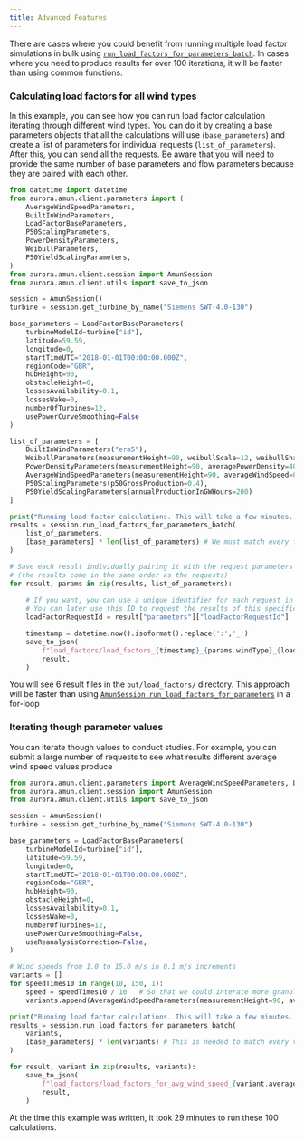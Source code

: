 ```yaml
---
title: Advanced Features
---
```


There are cases where you could benefit from running multiple load factor simulations in bulk using [`run_load_factors_for_parameters_batch`](/docs/Reference/session#run_load_factors_for_parameters_batch). In cases where you need to produce results for over 100 iterations, it will be faster than using common functions.

### Calculating load factors for all wind types
In this example, you can see how you can run load factor calculation iterating through different wind types. You can do it by creating a base parameters objects that all the calculations will use (`base_parameters`) and create a list of parameters for individual requests (`list_of_parameters`). After this, you can send all the requests. Be aware that you will need to provide the same number of base parameters and flow parameters because they are paired with each other.

```python
from datetime import datetime
from aurora.amun.client.parameters import (
    AverageWindSpeedParameters,
    BuiltInWindParameters,
    LoadFactorBaseParameters,
    P50ScalingParameters,
    PowerDensityParameters,
    WeibullParameters,
    P50YieldScalingParameters,
)
from aurora.amun.client.session import AmunSession
from aurora.amun.client.utils import save_to_json

session = AmunSession()
turbine = session.get_turbine_by_name("Siemens SWT-4.0-130")

base_parameters = LoadFactorBaseParameters(
    turbineModelId=turbine["id"],
    latitude=59.59,
    longitude=0,
    startTimeUTC="2018-01-01T00:00:00.000Z",
    regionCode="GBR",
    hubHeight=90,
    obstacleHeight=0,
    lossesAvailability=0.1,
    lossesWake=0,
    numberOfTurbines=12,
    usePowerCurveSmoothing=False
)

list_of_parameters = [
    BuiltInWindParameters("era5"),
    WeibullParameters(measurementHeight=90, weibullScale=12, weibullShape=6),
    PowerDensityParameters(measurementHeight=90, averagePowerDensity=400.1),
    AverageWindSpeedParameters(measurementHeight=90, averageWindSpeed=6.43),
    P50ScalingParameters(p50GrossProduction=0.4),
    P50YieldScalingParameters(annualProductionInGWHours=200)
]

print("Running load factor calculations. This will take a few minutes...")
results = session.run_load_factors_for_parameters_batch(
    list_of_parameters,
    [base_parameters] * len(list_of_parameters) # We must match every flow parameter with a base parameter
)

# Save each result individually pairing it with the request parameters
# (the results come in the same order as the requests)
for result, params in zip(results, list_of_parameters):
    
    # If you want, you can use a unique identifier for each request in the name of your file
    # You can later use this ID to request the results of this specific request again later
    loadFactorRequestId = result["parameters"]["loadFactorRequestId"]

    timestamp = datetime.now().isoformat().replace(':','_')
    save_to_json(
        f"load_factors/load_factors_{timestamp}_{params.windType}_{loadFactorRequestId}.json",
        result,
    )
```

You will see 6 result files in the `out/load_factors/` directory. This approach will be faster than using [`AmunSession.run_load_factors_for_parameters`](/docs/Reference/session#run_load_factor_for_parameters) in a for-loop

### Iterating though parameter values
You can iterate though values to conduct studies. For example, you can submit a large number of requests to see what results different average wind speed values produce

```python
from aurora.amun.client.parameters import AverageWindSpeedParameters, LoadFactorBaseParameters
from aurora.amun.client.session import AmunSession
from aurora.amun.client.utils import save_to_json

session = AmunSession()
turbine = session.get_turbine_by_name("Siemens SWT-4.0-130")

base_parameters = LoadFactorBaseParameters(
    turbineModelId=turbine["id"],
    latitude=59.59,
    longitude=0,
    startTimeUTC="2018-01-01T00:00:00.000Z",
    regionCode="GBR",
    hubHeight=90,
    obstacleHeight=0,
    lossesAvailability=0.1,
    lossesWake=0,
    numberOfTurbines=12,
    usePowerCurveSmoothing=False,
    useReanalysisCorrection=False,
)

# Wind speeds from 1.0 to 15.0 m/s in 0.1 m/s increments
variants = []
for speedTimes10 in range(10, 150, 1):
    speed = speedTimes10 / 10   # So that we could interate more granularly
    variants.append(AverageWindSpeedParameters(measurementHeight=90, averageWindSpeed=speed))

print("Running load factor calculations. This will take a few minutes...")
results = session.run_load_factors_for_parameters_batch(
    variants,
    [base_parameters] * len(variants) # This is needed to match every variant of wind speed with a base parameter
)

for result, variant in zip(results, variants):
    save_to_json(
        f"load_factors/load_factors_for_avg_wind_speed_{variant.averageWindSpeed}.json",
        result,
    )
```

At the time this example was written, it took 29 minutes to run these 100 calculations.
